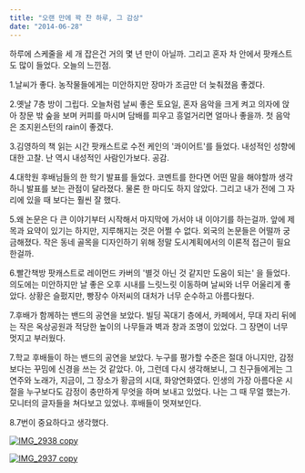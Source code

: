 ```yaml
---
title: "오랜 만에 꽉 찬 하루, 그 감상"
date: "2014-06-28"
---
```


하루에 스케줄을 세 개 잡은건 거의 몇 년 만이 아닐까. 그리고 혼자 차 안에서 팟캐스트도 많이 들었다. 오늘의 느낀점.

1.날씨가 좋다. 농작물들에게는 미안하지만 장마가 조금만 더 늦춰졌음 좋겠다.

2.옛날 7층 방이 그립다. 오늘처럼 날씨 좋은 토요일, 혼자 음악을 크게 켜고 의자에 앉아 창문 밖 숲을 보며 커피를 마시며 담배를 피우고 흥얼거리면 얼마나 좋을까. 첫 음악은 조지윈스턴의 rain이 좋겠다.

3.김영하의 책 읽는 시간 팟캐스트로 수전 케인의 '콰이어트'를 들었다. 내성적인 성향에 대한 고찰. 난 역시 내성적인 사람인가보다. 공감.

4.대학원 후배님들의 한 학기 발표를 들었다. 코멘트를 한다면 어떤 말을 해야할까 생각하니 발표를 보는 관점이 달라졌다. 물론 한 마디도 하지 않았다. 그리고 내가 전에 그 자리에 있을 때 보다는 훨씬 잘 했다.

5.왜 논문은 다 큰 이야기부터 시작해서 마지막에 가서야 내 이야기를 하는걸까. 앞에 제목과 요약이 있기는 하지만, 지루해지는 것은 어쩔 수 없다. 외국의 논문들은 어떨까 궁금해졌다. 작은 동네 골목을 디자인하기 위해 정말 도시계획에서의 이론적 접근이 필요한걸까.

6.빨간책방 팟캐스트로 레이먼드 카버의 '별것 아닌 것 같지만 도움이 되는' 을 들었다. 의도에는 미안하지만 날 좋은 오후 시내를 느릿느릿 이동하며 날씨와 너무 어울리게 좋았다. 상황은 슬펐지만, 빵장수 아저씨의 대처가 너무 순수하고 아름다웠다.

7.후배가 함께하는 밴드의 공연을 보았다. 빌딩 꼭대기 층에서, 카페에서, 무대 자리 뒤에는 작은 옥상공원과 적당한 높이의 나무들과 벽과 창과 조명이 있었다. 그 장면이 너무 멋지고 부러웠다.

7.학교 후배들이 하는 밴드의 공연을 보았다. 누구를 평가할 수준은 절대 아니지만, 감정보다는 꾸밈에 신경을 쓰는 것 같았다. 아, 그런데 다시 생각해보니, 그 친구들에게는 그 연주와 노래가, 지금이, 그 장소가 황금의 시대, 화양연화였다. 인생의 가장 아름다운 시절을 누구보다도 감정이 충만하게 무엇을 하며 보내고 있었다. 나는 그 때 무얼 했는가. 모니터의 글자들을 쳐다보고 있었나. 후배들이 멋져보인다.

8.7번이 중요하다고 생각했다.

[![IMG_2938 copy](http://sungikim.com/wp-content/uploads/2014/07/IMG_2938-copy.jpg)](http://sungikim.com/wp-content/uploads/2014/07/IMG_2938-copy.jpg)

[![IMG_2937 copy](http://sungikim.com/wp-content/uploads/2014/07/IMG_2937-copy.jpg)](http://sungikim.com/wp-content/uploads/2014/07/IMG_2937-copy.jpg)

